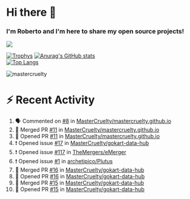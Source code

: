 # Hi there 👋
### I'm Roberto and I'm here to share my open source projects!

<img src="https://komarev.com/ghpvc/?username=mastercruelty&label=Profile views&color=0e75b6"><br>

[![Trophys](https://github-profile-trophy.vercel.app/?username=mastercruelty)](https://github.com/ryo-ma/github-profile-trophy)
[![Anurag's GitHub stats](https://github-readme-stats.vercel.app/api?username=mastercruelty&show_icons=true&theme=tokyonight)](https://github.com/anuraghazra/github-readme-stats)<br>
[![Top Langs](https://github-readme-stats.vercel.app/api/top-langs/?username=mastercruelty&langs_count=10&hide=jupyter%20notebook&exclude_repo=Alarm-project&layout=compact&theme=tokyonight)](https://github.com/anuraghazra/github-readme-stats)
<p><img align="center" src="https://github-readme-streak-stats.herokuapp.com/?user=mastercruelty&" alt="mastercruelty" /></p>

# :zap: Recent Activity
<!--START_SECTION:activity-->
1. 🗣 Commented on [#8](https://github.com/MasterCruelty/mastercruelty.github.io/issues/8#issuecomment-2094487849) in [MasterCruelty/mastercruelty.github.io](https://github.com/MasterCruelty/mastercruelty.github.io)
2. 🎉 Merged PR [#11](https://github.com/MasterCruelty/mastercruelty.github.io/pull/11) in [MasterCruelty/mastercruelty.github.io](https://github.com/MasterCruelty/mastercruelty.github.io)
3. 💪 Opened PR [#11](https://github.com/MasterCruelty/mastercruelty.github.io/pull/11) in [MasterCruelty/mastercruelty.github.io](https://github.com/MasterCruelty/mastercruelty.github.io)
4. ❗ Opened issue [#17](https://github.com/MasterCruelty/gokart-data-hub/issues/17) in [MasterCruelty/gokart-data-hub](https://github.com/MasterCruelty/gokart-data-hub)
5. ❗ Opened issue [#117](https://github.com/TheMergers/eMerger/issues/117) in [TheMergers/eMerger](https://github.com/TheMergers/eMerger)
6. ❗ Opened issue [#1](https://github.com/archetipico/Plutus/issues/1) in [archetipico/Plutus](https://github.com/archetipico/Plutus)
7. 🎉 Merged PR [#16](https://github.com/MasterCruelty/gokart-data-hub/pull/16) in [MasterCruelty/gokart-data-hub](https://github.com/MasterCruelty/gokart-data-hub)
8. 💪 Opened PR [#16](https://github.com/MasterCruelty/gokart-data-hub/pull/16) in [MasterCruelty/gokart-data-hub](https://github.com/MasterCruelty/gokart-data-hub)
9. 🎉 Merged PR [#15](https://github.com/MasterCruelty/gokart-data-hub/pull/15) in [MasterCruelty/gokart-data-hub](https://github.com/MasterCruelty/gokart-data-hub)
10. 💪 Opened PR [#15](https://github.com/MasterCruelty/gokart-data-hub/pull/15) in [MasterCruelty/gokart-data-hub](https://github.com/MasterCruelty/gokart-data-hub)
<!--END_SECTION:activity-->
